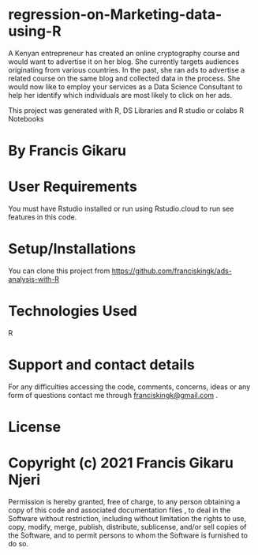 # regression-on-Marketing-data-using-R

A Kenyan entrepreneur has created an online cryptography course and would want to advertise
it on her blog. She currently targets audiences originating from various countries. In the 
past, she ran ads to advertise a related course on the same blog and collected data in the 
process. She would now like to employ your services as a Data Science Consultant to help 
her identify which individuals are most likely to click on her ads. 

This project was generated with R, DS Libraries and R studio or colabs R Notebooks

# By Francis Gikaru

# User Requirements
You must have Rstudio installed or run using Rstudio.cloud to run see features in this code.

# Setup/Installations
You can clone this project from https://github.com/franciskingk/ads-analysis-with-R
# Technologies Used
R
# Support and contact details
For any difficulties accessing the code, comments, concerns, ideas or any form of questions 
contact me through franciskingk@gmail.com .

# License


# Copyright (c) 2021 Francis Gikaru Njeri

Permission is hereby granted, free of charge, to any person obtaining a copy of this code and 
associated documentation files , to deal in the Software without restriction, including
without limitation the rights to use, copy, modify, merge, publish, distribute, sublicense, 
and/or sell copies of the Software, and to permit persons to whom the Software is furnished 
to do so.
